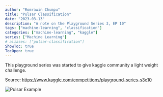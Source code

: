 ```yaml
---
author: "Romrawin Chumpu"
title: "Pulsar Classification"
date: "2023-03-13"
description: "A note on the Playground Series 3, EP 10"
tags: ["machine-learning", "classification"]
categories: ["machine-learning", "kaggle"]
series: ["Machine Learning"]
# aliases: ["pulsar-classification"]
ShowToc: true
TocOpen: true
---
```


This playground series was started to give kaggle community a light weight challenge. 

Source: https://www.kaggle.com/competitions/playground-series-s3e10

![Pulsar Example](/posts/machine-learning/machine-learning-features/images/pulsar-3.gif)